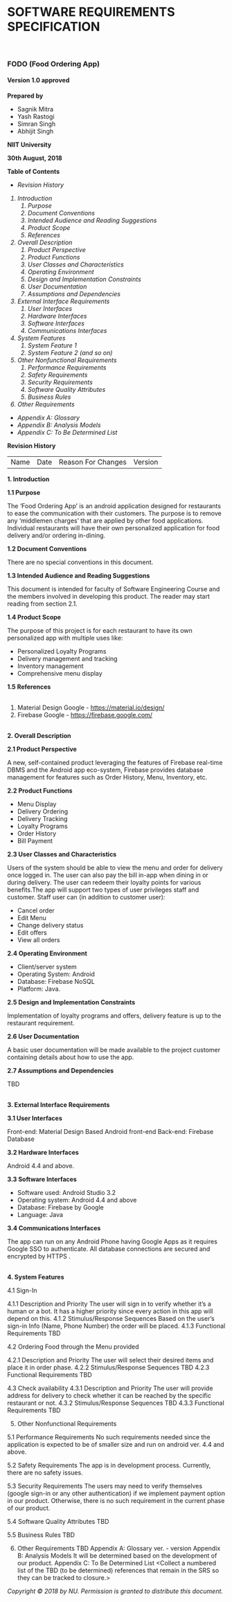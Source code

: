 
<b><h1>SOFTWARE REQUIREMENTS SPECIFICATION</h1><br> 
<h3>FODO (Food Ordering App)</h3>

<h4>Version 1.0 approved</h4>

Prepared by</b> 
<ul>
    <li>Sagnik Mitra</li>
    <li>Yash Rastogi</li>
    <li>Simran Singh</li>
    <li>Abhijit Singh</li>
</ul>    

<b>NIIT University

30th August, 2018</b>


<b>Table of Contents</b>

<i>
<ul>
    <li>Revision History</li>
</ul>
<ol>
<li>Introduction	                                
    <ol>
        <li>    Purpose	                                    </li> 
        <li>	Document Conventions	                    </li> 
        <li>	Intended Audience and Reading Suggestions   </li>
        <li>	Product Scope	                            </li>
        <li>	References	                                </li>
    </ol>
</li>
<li>Overall Description	
    <ol>
        <li>	Product Perspective	                        </li>
        <li>	Product Functions                           </li>	
        <li>	User Classes and Characteristics	        </li>
        <li>	Operating Environment	                    </li>
        <li>	Design and Implementation Constraints	    </li>
        <li>	User Documentation	                        </li>
        <li>	Assumptions and Dependencies	            </li>
    </ol>    
</li>
<li>External Interface Requirements
    <ol>
        <li>	User Interfaces	                            </li>
        <li>	Hardware Interfaces	                        </li>
        <li>	Software Interfaces	                        </li>
        <li>	Communications Interfaces	                </li>
    </ol>
</li>    
<li>System Features	  
    <ol>
        <li>	System Feature 1	                        </li>
        <li>	System Feature 2 (and so on)	            </li>
    </ol>
</li>
<li>Other Nonfunctional Requirements	
    <ol>
        <li>	Performance Requirements	                </li>
        <li>	Safety Requirements	                        </li>
        <li>	Security Requirements	                    </li>
        <li>	Software Quality Attributes	                </li>
        <li>	Business Rules	                            </li>
    </ol>
</li>
<li>Other Requirements	                                
</li></ol>
<ul>    
<li>Appendix A: Glossary	                                </li>
<li>Appendix B: Analysis Models	                            </li>
<li>Appendix C: To Be Determined List	                    </li>
</ul></i>


<b>Revision History</b>
<table width="50%">
<tr>
    <td>Name</td>
    <td>Date</td>
    <td>Reason For Changes</td>
    <td>Version</td>
</tr>
</table>







<b>1. Introduction</b>

<b>1.1 Purpose</b> 
<p>The ‘Food Ordering App’ is an android application designed for restaurants to ease the communication with their customers. The purpose is to remove any ‘middlemen charges’ that are applied by other food applications. Individual restaurants will have their own personalized application for food delivery and/or ordering in-dining.
</p>

<b>1.2 Document Conventions</b>
<p>There are no special conventions in this document.
</p>

<b>1.3 Intended Audience and Reading Suggestions</b>
<p>This document is intended for faculty of Software Engineering Course and the members involved in developing this product. The reader may start reading from section 2.1.
</p>

<b>1.4 Product Scope</b>
<p>The purpose of this project is for each restaurant to have its own personalized app with multiple uses like: 
    <ul>
        <li>Personalized Loyalty Programs</li>
        <li>Delivery management and tracking</li>
        <li>Inventory management</li>
        <li>Comprehensive menu display</li>
    </ul></p>

<b>1.5 References</b>
    <ol>    
        <li> Material Design Google - https://material.io/design/</li>
        <li> Firebase Google - https://firebase.google.com/</li>
    </ol>
<br>
<b>2. Overall Description</b>

<b>2.1 Product Perspective</b>
<p>A new, self-contained product leveraging the features of Firebase real-time DBMS and the Android app eco-system, Firebase provides database management for features such as Order History, Menu, Inventory, etc.
</p>

<b>2.2 Product Functions</b>
<p><ul>
    <li> Menu Display                           </li>
    <li> Delivery Ordering                      </li>
    <li> Delivery Tracking                      </li>
    <li> Loyalty Programs                       </li>
    <li> Order History                          </li>
    <li> Bill Payment                           </li>
  </ul></p> 

<b>2.3 User Classes and Characteristics</b>
<p>Users of the system should be able to view the menu and order for delivery once logged in. The user can also pay the bill in-app when dining in or during delivery.	The user can redeem their loyalty points for various benefits.The app will support two types of user privileges staff and customer.
Staff user can (in addition to customer user):
<ul>
    <li> Cancel order                   </li>
    <li> Edit Menu                      </li>
    <li> Change delivery status         </li>
    <li> Edit offers                    </li>
    <li> View all orders                </li>
</ul></p>

<b>2.4 Operating Environment</b>
<p><ul>
    <li>Client/server system
    <li> Operating System: Android
    <li> Database: Firebase NoSQL
    <li> Platform: Java.
</ul><p>

<b>2.5 Design and Implementation Constraints</b>
<p>Implementation of loyalty programs and offers, delivery feature is up to the restaurant requirement.
</p>

<b>2.6 User Documentation</b>
<p>A basic user documentation will be made available to the project customer containing details about how to use the app.
</p>

<b>2.7 Assumptions and Dependencies</b>
<p>TBD
</p>
<br>
<b>3. External Interface Requirements</b>

<b>3.1 User Interfaces</b>
<p>Front-end: Material Design Based Android front-end
   Back-end: Firebase Database
</p>

<b>3.2 Hardware Interfaces</b>
<p>Android 4.4 and above.
</p>

<b>3.3 Software Interfaces</b>
<p><ul>
    <li>Software used: Android Studio 3.2               </li>
    <li>Operating system: Android 4.4 and above         </li>
    <li>Database: Firebase by Google                    </li>
    <li>Language: Java                                  </li>
</ul></p>

<b>3.4 Communications Interfaces</b>
<p>The app can run on any Android Phone having Google Apps as it requires Google SSO to authenticate. All database connections are secured and encrypted by HTTPS .
</p>
<br>
<b>4. System Features</b>

4.1 Sign-In

4.1.1	Description and Priority
The user will sign in to verify whether it’s a human or a bot. It has a higher priority since every action in this app will depend on this.
4.1.2	Stimulus/Response Sequences
Based on the user’s sign-in Info (Name, Phone Number) the order will be placed.
4.1.3	Functional Requirements
TBD

4.2 Ordering Food through the Menu provided

4.2.1	Description and Priority
The user will select their desired items and place it in order phase. 
4.2.2	Stimulus/Response Sequences
TBD
4.2.3	Functional Requirements
TBD

4.3 Check availability
4.3.1	Description and Priority
The user will provide address for delivery to check whether it can be reached by the specific restaurant or not.
4.3.2	Stimulus/Response Sequences
TBD
4.3.3	Functional Requirements
TBD


5. Other Nonfunctional Requirements

5.1 Performance Requirements
No such requirements needed since the application is expected to be of smaller size and run on android ver. 4.4 and above. 

5.2 Safety Requirements
The app is in development process. Currently, there are no safety issues.

5.3 Security Requirements
The users may need to verify themselves (google sign-in or any other authentication) if we implement payment option in our product. Otherwise, there is no such requirement in the current phase of our product.  

5.4 Software Quality Attributes
TBD

5.5 Business Rules
TBD


6. Other Requirements
TBD
Appendix A: Glossary
ver. - version
Appendix B: Analysis Models
It will be determined based on the development of our product.
Appendix C: To Be Determined List
<Collect a numbered list of the TBD (to be determined) references that remain in the SRS so they can be tracked to closure.>




<i>Copyright © 2018 by NU. Permission is granted to distribute this document.</i>





